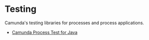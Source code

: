 # Testing

Camunda's testing libraries for processes and process applications.

- [Camunda Process Test for Java](camunda-process-test-java)
